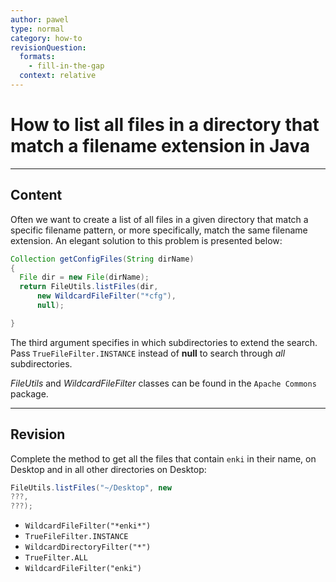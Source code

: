 ```yaml
---
author: pawel
type: normal
category: how-to
revisionQuestion:
  formats:
    - fill-in-the-gap
  context: relative
---
```


# How to list all files in a directory that match a filename extension in Java


---

## Content

Often we want to create a list of all files in a given directory that match a specific filename pattern, or more specifically, match the same filename extension. An elegant solution to this problem is presented below:

```java
Collection getConfigFiles(String dirName)
{
  File dir = new File(dirName);
  return FileUtils.listFiles(dir, 
      new WildcardFileFilter("*cfg"),
      null);

}
```

The third argument specifies in which subdirectories to extend the search. Pass `TrueFileFilter.INSTANCE` instead of **null** to search through *all* subdirectories.

*FileUtils* and *WildcardFileFilter* classes can be found in the `Apache Commons` package.


---

## Revision

Complete the method to get all the files that contain `enki` in their name, on Desktop and in all other directories on Desktop:

```java
FileUtils.listFiles("~/Desktop", new 
???,
???);
```

- `WildcardFileFilter("*enki*")` 
- `TrueFileFilter.INSTANCE` 
- `WildcardDirectoryFilter("*")` 
- `TrueFilter.ALL` 
- `WildcardFileFilter("enki")`
